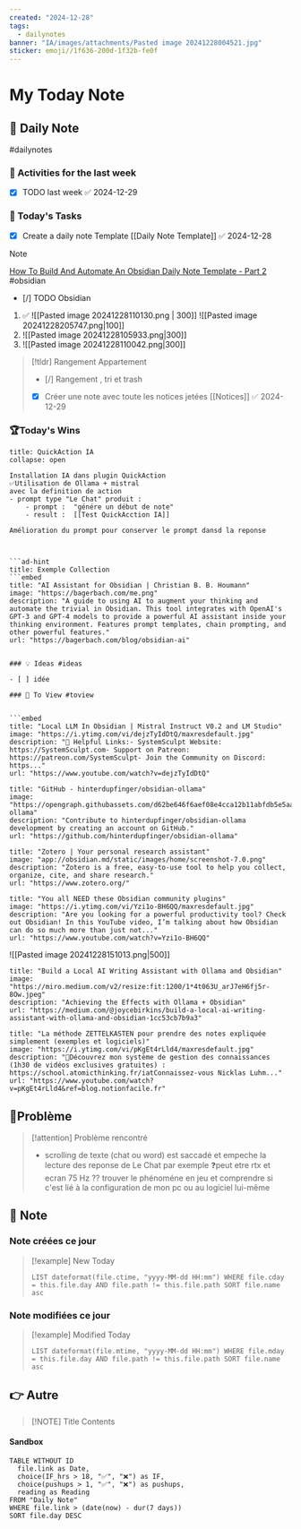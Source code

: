 ```yaml
---
created: "2024-12-28"
tags:
  - dailynotes
banner: "IA/images/attachments/Pasted image 20241228004521.jpg"
sticker: emoji//1f636-200d-1f32b-fe0f
---
```

# My Today Note


## 📅 Daily Note 

#dailynotes 
### 🥷 Activities for the last week
- [x] TODO last week ✅ 2024-12-29

### 🚀 Today's Tasks 
- [x] Create a daily note Template [[Daily Note Template]] ✅ 2024-12-28

> [!NOTE]
> [How To Build And Automate An Obsidian Daily Note Template - Part 2](https://www.youtube.com/watch?v=OMP98Vv2Ymo) #obsidian
> 


- [/] TODO Obsidian
1. ✅
    ![[Pasted image 20241228110130.png | 300]]   ![[Pasted image 20241228205747.png|100]]
2. 
   ![[Pasted image 20241228105933.png|300]] 
3. 
   ![[Pasted image 20241228110042.png|300]]

> [!tldr] Rangement Appartement 
 > - [/] Rangement , tri et trash 
 > - [x] Créer une note avec toute les notices jetées [[Notices]] ✅ 2024-12-29




### 🏆Today's Wins

```ad-success
title: QuickAction IA
collapse: open

Installation IA dans plugin QuickAction
✅Utilisation de Ollama + mistral  
avec la definition de action 
- prompt type "Le Chat" produit :
	- prompt :  "génére un début de note"
	- result :  [[Test QuickAcction IA]]

Amélioration du prompt pour conserver le prompt dansd la reponse 



```ad-hint
title: Exemple Collection
```embed
title: "AI Assistant for Obsidian | Christian B. B. Houmann"
image: "https://bagerbach.com/me.png"
description: "A guide to using AI to augment your thinking and automate the trivial in Obsidian. This tool integrates with OpenAI's GPT-3 and GPT-4 models to provide a powerful AI assistant inside your thinking environment. Features prompt templates, chain prompting, and other powerful features."
url: "https://bagerbach.com/blog/obsidian-ai"
```


```
```


```
### 💡 Ideas #ideas

- [ ] idée

### 👀 To View #toview


```embed
title: "Local LLM In Obsidian | Mistral Instruct V0.2 and LM Studio"
image: "https://i.ytimg.com/vi/dejzTyIdDtQ/maxresdefault.jpg"
description: "🔗 Helpful Links:- SystemSculpt Website: https://SystemSculpt.com- Support on Patreon: https://patreon.com/SystemSculpt- Join the Community on Discord: https..."
url: "https://www.youtube.com/watch?v=dejzTyIdDtQ"
```

```embed
title: "GitHub - hinterdupfinger/obsidian-ollama"
image: "https://opengraph.githubassets.com/d62be646f6aef08e4cca12b11abfdb5e5aaa69259041bce96252d3298708c2b3/hinterdupfinger/obsidian-ollama"
description: "Contribute to hinterdupfinger/obsidian-ollama development by creating an account on GitHub."
url: "https://github.com/hinterdupfinger/obsidian-ollama"
```

```embed
title: "Zotero | Your personal research assistant"
image: "app://obsidian.md/static/images/home/screenshot-7.0.png"
description: "Zotero is a free, easy-to-use tool to help you collect, organize, cite, and share research."
url: "https://www.zotero.org/"
```

```embed
title: "You all NEED these Obsidian community plugins"
image: "https://i.ytimg.com/vi/Yzi1o-BH6QQ/maxresdefault.jpg"
description: "Are you looking for a powerful productivity tool? Check out Obsidian! In this YouTube video, I’m talking about how Obsidian can do so much more than just not..."
url: "https://www.youtube.com/watch?v=Yzi1o-BH6QQ"
```

![[Pasted image 20241228151013.png|500]]
```embed
title: "Build a Local AI Writing Assistant with Ollama and Obsidian"
image: "https://miro.medium.com/v2/resize:fit:1200/1*4t063U_arJ7eH6fj5r-8Ow.jpeg"
description: "Achieving the Effects with Ollama + Obsidian"
url: "https://medium.com/@joycebirkins/build-a-local-ai-writing-assistant-with-ollama-and-obsidian-1cc53cb7b9a3"
```

```embed
title: "La méthode ZETTELKASTEN pour prendre des notes expliquée simplement (exemples et logiciels)"
image: "https://i.ytimg.com/vi/pKgEt4rLld4/maxresdefault.jpg"
description: "🌟Découvrez mon système de gestion des connaissances (1h30 de vidéos exclusives gratuites) : https://school.atomicthinking.fr/iatConnaissez-vous Nicklas Luhm..."
url: "https://www.youtube.com/watch?v=pKgEt4rLld4&ref=blog.notionfacile.fr"
```


## 🚨Problème

> [!attention] Problème rencontré 
> - scrolling de texte (chat ou word) est saccadé et empeche la lecture des reponse de Le Chat par exemple
>   ❓peut etre rtx et ecran 75 Hz ?? 
>   trouver le phénoméne en jeu  et comprendre si c'est lié à la configuration de mon pc ou au logiciel lui-même




## 📝 Note

### Note créées ce jour

> [!example] New Today
> ```dataview
> LIST dateformat(file.ctime, "yyyy-MM-dd HH:mm") WHERE file.cday = this.file.day AND file.path != this.file.path SORT file.name asc
> ```
> 
### Note modifiées ce jour

> [!example] Modified Today
> ```dataview 
> LIST dateformat(file.mtime, "yyyy-MM-dd HH:mm") WHERE file.mday = this.file.day AND file.path != this.file.path SORT file.name asc
> ```
> 

## 👉 Autre

> [!NOTE] Title
> Contents
#### Sandbox

```dataview
TABLE WITHOUT ID
  file.link as Date,
  choice(IF_hrs > 18, "✅", "❌") as IF,
  choice(pushups > 1, "✅", "❌") as pushups,
  reading as Reading
FROM "Daily Note"
WHERE file.link > (date(now) - dur(7 days))
SORT file.day DESC
```

 



